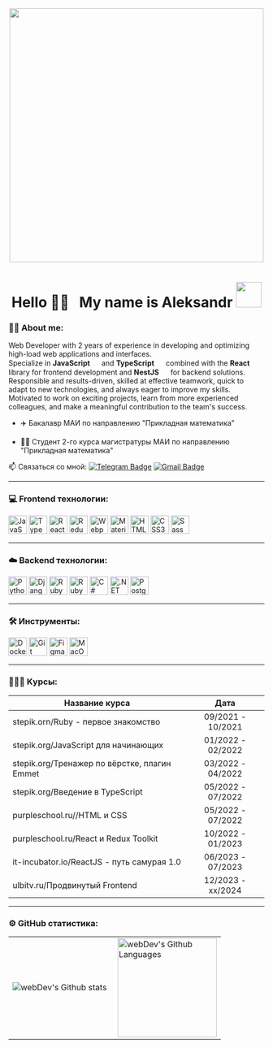 <div align="center">
  <img src="https://user-images.githubusercontent.com/74038190/212750155-3ceddfbd-19d3-40a3-87af-8d329c8323c4.gif" width="500" />
</div>

<div align="center">
   <h1>Hello 👋🏻 &nbsp; My name is Aleksandr <img src="https://media.giphy.com/media/mGcNjsfWAjY5AEZNw6/giphy.gif" width="50"></h1>
</div>


### :technologist: About me:


Web Developer with 2 years of experience in developing and optimizing high-load web applications and interfaces.  
Specialize in **JavaScript** <img src="https://upload.wikimedia.org/wikipedia/commons/6/6a/JavaScript-logo.png" width="15px"> and **TypeScript** <img src="https://raw.githubusercontent.com/danielcranney/readme-generator/main/public/icons/skills/typescript-colored.svg" width="15px"> combined with the **React** <img src="https://upload.wikimedia.org/wikipedia/commons/thumb/a/a7/React-icon.svg/2300px-React-icon.svg.png" width="15px"> library for frontend development and **NestJS** <img src="https://upload.wikimedia.org/wikipedia/commons/a/a8/NestJS.svg" width="15px"> for backend solutions.  
Responsible and results-driven, skilled at effective teamwork, quick to adapt to new technologies, and always eager to improve my skills.  
Motivated to work on exciting projects, learn from more experienced colleagues, and make a meaningful contribution to the team's success.



- :airplane: Бакалавр МАИ по направлению "Прикладная математика"

- :mage_man: Студент 2-го курса магистратуры МАИ по направлению "Прикладная математика"

:mailbox: Связаться со мной: [![Telegram Badge](https://img.shields.io/badge/-Tschernakow-blue?style=flat&logo=Telegram&logoColor=white)](https://t.me/Tschernakow)  [![Gmail Badge](https://img.shields.io/badge/-Gmail-red?style=flat&logo=Gmail&logoColor=white)](mailto:cloudmamoru.it@gmail.com)

---
### 💻 Frontend технологии:

<p align="left">

<a href="https://developer.mozilla.org/en-US/docs/Web/JavaScript" target="_blank" rel="noreferrer"><img src="https://raw.githubusercontent.com/danielcranney/readme-generator/main/public/icons/skills/javascript-colored.svg" width="36" height="36" alt="JavaScript" /></a>
<a href="https://www.typescriptlang.org/" target="_blank" rel="noreferrer"><img src="https://raw.githubusercontent.com/danielcranney/readme-generator/main/public/icons/skills/typescript-colored.svg" width="36" height="36" alt="TypeScript" /></a>
<a href="https://reactjs.org/" target="_blank" rel="noreferrer"><img src="https://raw.githubusercontent.com/danielcranney/readme-generator/main/public/icons/skills/react-colored.svg" width="36" height="36" alt="React" /></a>
<a href="https://redux.js.org/" target="_blank" rel="noreferrer"><img src="https://raw.githubusercontent.com/danielcranney/readme-generator/main/public/icons/skills/redux-colored.svg" width="36" height="36" alt="Redux" /></a>
<a href="https://webpack.js.org/" target="_blank" rel="noreferrer"><img src="https://raw.githubusercontent.com/danielcranney/readme-generator/main/public/icons/skills/webpack-colored.svg" width="36" height="36" alt="Webpack" /></a>
<a href="https://mui.com/" target="_blank" rel="noreferrer"><img src="https://raw.githubusercontent.com/danielcranney/readme-generator/main/public/icons/skills/materialui-colored.svg" width="36" height="36" alt="Material UI" /></a>
<a href="https://developer.mozilla.org/en-US/docs/Glossary/HTML5" target="_blank" rel="noreferrer"><img src="https://raw.githubusercontent.com/danielcranney/readme-generator/main/public/icons/skills/html5-colored.svg" width="36" height="36" alt="HTML5" /></a>
<a href="https://www.w3.org/TR/CSS/#css" target="_blank" rel="noreferrer"><img src="https://raw.githubusercontent.com/danielcranney/readme-generator/main/public/icons/skills/css3-colored.svg" width="36" height="36" alt="CSS3" /></a>
<a href="https://sass-lang.com/" target="_blank" rel="noreferrer"><img src="https://raw.githubusercontent.com/danielcranney/readme-generator/main/public/icons/skills/sass-colored.svg" width="36" height="36" alt="Sass" /></a>

---
### ☁️ Backend технологии:

<a href="https://www.python.org/" target="_blank" rel="noreferrer"><img src="https://raw.githubusercontent.com/danielcranney/readme-generator/main/public/icons/skills/python-colored.svg" width="36" height="36" alt="Python" /></a>
<a href="https://www.djangoproject.com/" target="_blank" rel="noreferrer"><img src="https://raw.githubusercontent.com/danielcranney/readme-generator/main/public/icons/skills/django-colored.svg" width="36" height="36" alt="Django" /></a>
<a href="https://www.ruby-lang.org/en/" target="_blank" rel="noreferrer"><img src="https://raw.githubusercontent.com/danielcranney/readme-generator/main/public/icons/skills/ruby-colored.svg" width="36" height="36" alt="Ruby" /></a>
<a href="https://rubyonrails.org/" target="_blank" rel="noreferrer"><img src="https://www.svgrepo.com/show/376345/rails.svg" width="36" height="36" alt="RubyOnRails" /></a>
<a href="https://docs.microsoft.com/en-us/dotnet/csharp/" target="_blank" rel="noreferrer"><img src="https://raw.githubusercontent.com/danielcranney/readme-generator/main/public/icons/skills/csharp-colored.svg" width="36" height="36" alt="C#" /></a>
<a href="https://dotnet.microsoft.com/en-us/" target="_blank" rel="noreferrer"><img src="https://raw.githubusercontent.com/danielcranney/readme-generator/main/public/icons/skills/dot-net-colored.svg" width="36" height="36" alt=".NET" /></a>
<a href="https://www.postgresql.org/" target="_blank" rel="noreferrer"><img src="https://raw.githubusercontent.com/danielcranney/readme-generator/main/public/icons/skills/postgresql-colored.svg" width="36" height="36" alt="PostgreSQL" /></a>

---

### 🛠 Инструменты:
<a href="https://www.docker.com/" target="_blank" rel="noreferrer"><img src="https://raw.githubusercontent.com/danielcranney/readme-generator/main/public/icons/skills/docker-colored.svg" width="36" height="36" alt="Docker" /></a>
<a href="https://git-scm.com/" target="_blank" rel="noreferrer"><img src="https://raw.githubusercontent.com/danielcranney/readme-generator/main/public/icons/skills/git-colored.svg" width="36" height="36" alt="Git" /></a>
<a href="https://www.figma.com/" target="_blank" rel="noreferrer"><img src="https://raw.githubusercontent.com/danielcranney/readme-generator/main/public/icons/skills/figma-colored.svg" width="36" height="36" alt="Figma" /></a>
<a href="https://apple.com" target="_blank" rel="noreferrer"><img src="https://raw.githubusercontent.com/danielcranney/readme-generator/main/public/icons/skills/macos-colored.svg" width="36" height="36" alt="MacOS" /></a>
</p>

---

### 👨🏻‍🎓 Kурсы:

| Название курса                                                  | Дата              |
| ----------------------------------------------------------------| :---------------: |
| stepik.orn/Ruby - первое знакомство                             | 09/2021 - 10/2021 |
| stepik.org/JavaScript для начинающих                            | 01/2022 - 02/2022 |
| stepik.org/Тренажер по вёрстке, плагин Emmet                    | 03/2022 - 04/2022 |
| stepik.org/Введение в TypeScript                                | 05/2022 - 07/2022 |
| purpleschool.ru//HTML и CSS                                     | 05/2022 - 07/2022 |
| purpleschool.ru/React и Redux Toolkit                           | 10/2022 - 01/2023 |
| it-incubator.io/ReactJS - путь самурая 1.0                      | 06/2023 - 07/2023 |
| ulbitv.ru/Продвинутый Frontend                                  | 12/2023 - xx/2024 |

---

### ⚙️ GitHub статистика:

<table>
  <tr>
    <td>
      <img align="left" src="http://github-readme-streak-stats.herokuapp.com?user=CloudMamoru&theme=dark&background=000000" alt="webDev's Github stats" />
    </td>
    <td>
      <img height="195px" align="right" alt="webDev's Github Languages" src="https://github-readme-stats-sigma-five.vercel.app/api/top-langs/?username=CloudMamoru&layout=compact&theme=vision-friendly-dark" />
    </td>
  </tr>
</table>
